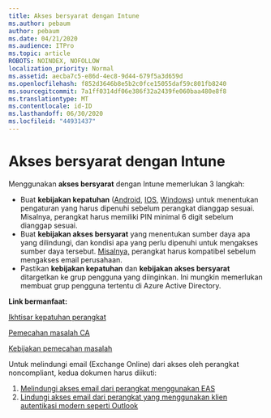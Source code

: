 ```yaml
---
title: Akses bersyarat dengan Intune
ms.author: pebaum
author: pebaum
ms.date: 04/21/2020
ms.audience: ITPro
ms.topic: article
ROBOTS: NOINDEX, NOFOLLOW
localization_priority: Normal
ms.assetid: aecba7c5-e86d-4ec8-9d44-679f5a3d659d
ms.openlocfilehash: f852d3646b8e5b2c0fce15055daf59c801fb8240
ms.sourcegitcommit: 7a1ff0314df06e386f32a2439fe060baa480e8f8
ms.translationtype: MT
ms.contentlocale: id-ID
ms.lasthandoff: 06/30/2020
ms.locfileid: "44931437"
---
```

# <a name="conditional-access-with-intune"></a>Akses bersyarat dengan Intune

Menggunakan **akses bersyarat** dengan Intune memerlukan 3 langkah:

- Buat **kebijakan kepatuhan** ([Android](https://docs.microsoft.com/intune/compliance-policy-create-android), [IOS](https://docs.microsoft.com/intune/compliance-policy-create-ios), [Windows](https://docs.microsoft.com//intune/compliance-policy-create-windows)) untuk menentukan pengaturan yang harus dipenuhi sebelum perangkat dianggap sesuai. Misalnya, perangkat harus memiliki PIN minimal 6 digit sebelum dianggap sesuai.
- Buat **kebijakan akses bersyarat** yang menentukan sumber daya apa yang dilindungi, dan kondisi apa yang perlu dipenuhi untuk mengakses sumber daya tersebut.  [Misalnya,](https://docs.microsoft.com/intune/tutorial-protect-email-on-unmanaged-devices#create-conditional-access-policies) perangkat harus kompatibel sebelum mengakses email perusahaan.
- Pastikan **kebijakan kepatuhan** dan **kebijakan akses bersyarat** ditargetkan ke grup pengguna yang diinginkan. Ini mungkin memerlukan membuat grup pengguna tertentu di Azure Active Directory.

**Link bermanfaat:**

[Ikhtisar kepatuhan perangkat](https://docs.microsoft.com/intune/device-compliance-get-started)

[Pemecahan masalah CA](https://docs.microsoft.com/intune/troubleshoot-conditional-access)

[Kebijakan pemecahan masalah](https://docs.microsoft.com/intune/troubleshoot-policies-in-microsoft-intune)

Untuk melindungi email (Exchange Online) dari akses oleh perangkat noncompliant, kedua dokumen harus diikuti:

1. [Melindungi akses email dari perangkat menggunakan EAS](https://docs.microsoft.com/intune/tutorial-protect-email-on-unmanaged-devices)
2. [Lindungi akses email dari perangkat yang menggunakan klien autentikasi modern seperti Outlook](https://docs.microsoft.com/intune/tutorial-protect-email-on-enrolled-devices)